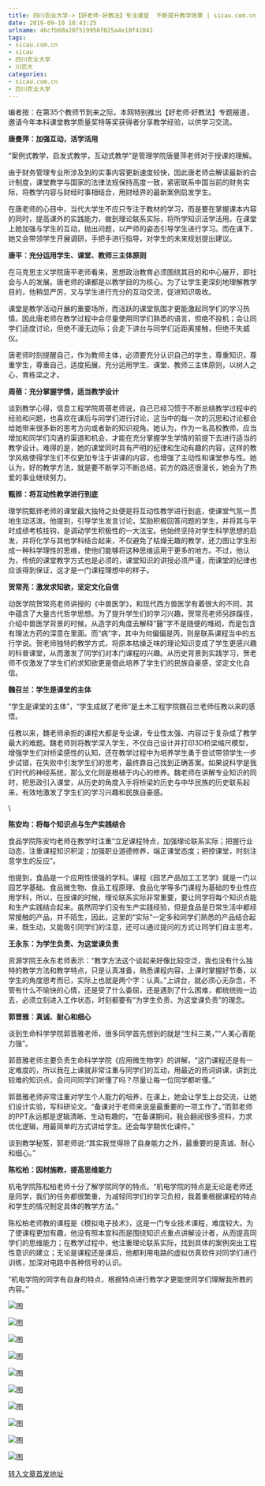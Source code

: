 ```yaml
---
title: 四川农业大学->【好老师·好教法】专注课堂  不断提升教学效果 | sicau.com.cn
date: 2019-09-10 18:43:25
urlname: 46cfb60a28f519956f025a4e10f41041
tags: 
- sicau.com.cn
- sicau
- 四川农业大学
- 川农大
categories:
- sicau.com.cn
- 四川农业大学
---
```



编者按：在第35个教师节到来之际，本网特别推出【好老师·好教法】专题报道，邀请今年本科课堂教学质量奖特等奖获得者分享教学经验，以供学习交流。

**唐曼萍：加强互动，活学活用**

“案例式教学，启发式教学，互动式教学”是管理学院唐曼萍老师对于授课的理解。

由于财务管理专业所涉及到的实事内容更新速度较快，因此唐老师会解读最新的会计制度，课堂教学与国家的法律法规保持高度一致，紧密联系中国当前的财务实际，将教学内容与财经时事相结合，用财经界的最新案例启发学生。

在唐老师的心目中，当代大学生不应只专注于教材的学习，而是要在掌握课本内容的同时，提高课外的实践能力，做到理论联系实际，将所学知识活学活用。在课堂上她加强与学生的互动，抛出问题，以严师的姿态引导学生进行学习。而在课下，她又会带领学生开展调研，手把手进行指导，对学生的未来规划提出建议。

**唐平：充分运用学生、课堂、教师三主体原则**

在马克思主义学院唐平老师看来，思想政治教育必须围绕其目的和中心展开，即社会与人的发展。唐老师的课都是以教学目的为核心。为了让学生更深刻地理解教学目的，他稍显严厉，又与学生进行充分的互动交流，促进知识吸收。

课堂是教学活动开展的重要场所，而活跃的课堂氛围才更能激起同学们的学习热情。因此唐老师在教学过程中会尽量使用同学们熟悉的语言，但绝不投机；会让同学们适度讨论，但绝不漫无边际；会走下讲台与同学们近距离接触，但绝不失威仪。

唐老师时刻提醒自己，作为教师主体，必须要充分认识自己的学生，尊重知识，尊重学生，尊重自己，适度拓展，充分运用学生、课堂、教师三主体原则，以树人之心，育栋梁之才。

**周蓓：充分掌握学情，适当教学设计**

谈到教学心得，信息工程学院周蓓老师说，自己已经习惯于不断总结教学过程中的经验和问题，也喜欢在课后与同学们进行讨论，这当中的每一次的沉思和讨论都会给她带来很多新的思考方向或者新的知识视角。她认为，作为一名高校教师，应当增加和同学们沟通的渠道和机会，才能在充分掌握学生学情的前提下去进行适当的教学设计。难得的是，她的课堂同时具有严明的纪律和生动有趣的内容，这样的教学风格使得学生们不仅更加专注于讲课的内容，也增强了主动性和课堂参与性。她认为，好的教学方法，就是要不断学习不断总结，前方的路还很漫长，她会为了热爱的事业继续努力。

**甄铧：将互动性教学进行到底**

理学院甄铧老师的课堂最大独特之处便是将互动性教学进行到底，使课堂气氛一贯地生动活泼。他提到，引导学生发言讨论，奖励积极回答问题的学生，并将其与平时成绩考核挂钩，是调动学生积极性的一大法宝。他始终坚持对学生科学思想的启发，并将化学与其他学科结合起来，不仅避免了枯燥无趣的教学，还力图让学生形成一种科学理性的思维，使他们能够将这种思维运用于更多的地方。不过，他认为，传统的课堂教学方式也是必须的，课堂知识的讲授必须严谨，而课堂的纪律也应该得到保证，这才是一门课程理想中的样子。

**贺常亮：激发求知欲，坚定文化自信**

动医学院贺常亮老师讲授的《中兽医学》，和现代西方兽医学有着很大的不同，其中蕴含了大量古代哲学思想。为了提升学生们的学习兴趣，贺常亮老师另辟蹊径，介绍中兽医学背景的时候，从造字的角度去解释“醫”字不是随便的堆砌，而是包含有理法方药的深意在里面。而“病”字，其中为何偏偏是丙，则是联系课程当中的五行学说。贺老师独特的教学方式，将原本枯燥乏味的理论知识变成了学生更感兴趣的科普课堂，从而激发了同学们对本门课程的兴趣。从历史背景到实践学习，贺老师不仅激发了学生们的求知欲更是借此培养了学生们的民族自豪感，坚定文化自信。

**魏召兰：学生是课堂的主体**

“学生是课堂的主体”，“学生成就了老师”是土木工程学院魏召兰老师任教以来的感悟。

任教以来，魏老师承担的课程大都是专业课，专业性太强、内容过于复杂成了教学最大的难题。魏老师则将教学深入学生，不仅自己设计并打印3D桥梁缩尺模型，增强学生们对桥梁感性的认知，还在教学过程中为培养学生勇于尝试带领学生一步步试错，在失败中引发学生们的思考，最终靠自己找到正确答案。如果说科学是我们时代的神经系统，那么文化则是根植于内心的修养。魏老师在讲解专业知识的同时，把思政引入课堂，从历史的角度入手将桥梁的历史与中华民族的历史联系起来，有效地激发了学生们的学习兴趣和民族自豪感。

\

**陈安均：将每个知识点与生产实践结合**

食品学院陈安均老师在教学时注重“立足课程特点，加强理论联系实际；把握行业动态，注重课程知识积淀；加强职业道德修养，端正课堂态度；把控课堂，时刻注意学生的反应”。

他提到，食品是一个应用性很强的学科。课程《园艺产品加工工艺学》就是一门以园艺学基础、食品微生物、食品工程原理、食品化学等多门课程为基础的专业性应用学科，所以，在授课的时候，理论联系实际非常重要，要让同学将每个知识点能和生产实践结合起来。虽然同学们没有生产实践经验，但是食品是日常生活中都经常接触的产品，并不陌生，因此，这里的“实际”一定多和同学们熟悉的产品结合起来，既生动，又能吸引同学们的注意，还可以通过提问的方式让同学们自主思考。

**王永东：为学生负责、为这堂课负责**

资源学院王永东老师表示：“教学方法这个谈起来好像比较空泛，我也没有什么独特的教学方法和教学特点，只是认真准备，熟悉课程内容，上课时掌握好节奏，以学生的角度思考而已，实际上也就是两个字：认真。”上讲台，就必须心无杂念，不管有什么不愉快的心情，还是受了什么委屈，还是遇到了什么困难，都统统抛一边去，必须立刻进入工作状态，时刻都要有“为学生负责、为这堂课负责”的理念。

**郭晋雅：真诚、耐心和细心**

谈到生命科学学院郭晋雅老师，很多同学首先想到的就是“生科三美，”“人美心善能力强”。

郭晋雅老师主要负责生命科学学院《应用微生物学》的讲解，“这门课程还是有一定难度的，所以我在上课就非常注重与同学们的互动，用最近的热词讲课，讲到比较难的知识点，会问问同学们听懂了吗？尽量让每一位同学都听懂。”

郭晋雅老师非常注重对学生个人能力的培养，在课上，她会让学生上台交流，让她们设计实验，写科研论文。“备课对于老师来说是最重要的一项工作了。”而郭老师的PPT永远都是逻辑清晰、生动有趣的，“在备课期间，我会翻阅很多资料，力求优化逻辑，用最简单的方式讲给学生。还会每学期优化课件。”

谈到教学秘笈，郭老师说:“其实我觉得除了自身能力之外，最重要的是真诚、耐心和细心。”

**陈松柏：因材施教，提高思维能力**

机电学院陈松柏老师十分了解学院同学的特点。“机电学院的特点是无论是老师还是同学，我们的任务都很繁重，为减轻同学们的学习负担，我着重根据课程的特点和学生的情况制定具体的教学方法。”

陈松柏老师教的课程是《模拟电子技术》，这是一门专业技术课程，难度较大。为了使课程更加有趣，他没有照本宣科而是围绕知识点重点讲解设计者，从而提高同学们的思维能力；在教学过程中，他注重理论联系实际，找到具体的案例突出工程性意识的建立；无论是课程还是课后，他都利用电路的虚拟仿真软件对同学们进行训练，加深对电路中各种信号的认识。

“机电学院的同学有自身的特点，根据特点进行教学才更能使同学们理解我所教的内容。”



![图](https://news.sicau.edu.cn/__local/9/36/57/3BF396CB8B92C4A8779F5605444_1F0F875D_334B6.png)

![图](https://news.sicau.edu.cn/__local/4/09/95/E9733D63ED7C75E2DB51FEE72E5_902E984D_67927.png)

![图](https://news.sicau.edu.cn/__local/B/25/8D/646A25638EACB4BD8A1EE1B9071_FB38E1BB_1F041.png)

![图](https://news.sicau.edu.cn/__local/8/FC/49/3A969E896C0F99111E7BD10CC46_FE80FCBE_412A2.png)

![图](https://news.sicau.edu.cn/__local/1/4D/89/8E5E7E75627447B5553DB496431_6A992C43_83655.png)

![图](https://news.sicau.edu.cn/__local/A/2F/93/F67242F46AD51227C613E427780_D5CD0ED0_69B22.png)

![图](https://news.sicau.edu.cn/__local/4/5D/D9/76B35055BC7A59B34EFBF92B4E0_BF0E1B7E_6D1A.jpg)

![图](https://news.sicau.edu.cn/__local/1/F8/C4/8DD7DA73BD027510CD8D0B1BB87_F5B533BB_43FC0.png)

![图](https://news.sicau.edu.cn/__local/C/D4/73/A355E7E111685F54E3B1E90795A_AF00763F_22673.jpg)

![图](https://news.sicau.edu.cn/__local/5/AB/0F/0FEE878C53E6608518CF1A10298_491CBFAF_A1907.png)

[转入文章首发地址](https://news.sicau.edu.cn/info/1078/53210.htm)